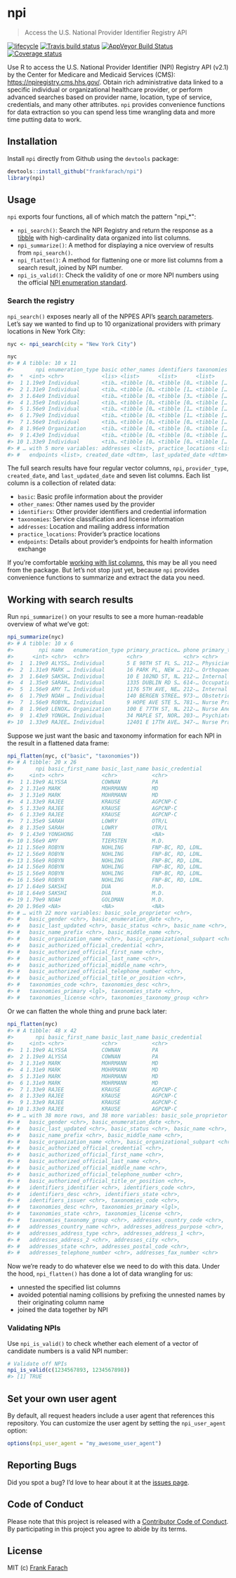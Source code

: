 
<!-- README.md is generated from README.Rmd. Please edit that file -->

# npi

> Access the U.S. National Provider Identifier Registry
API

[![lifecycle](https://img.shields.io/badge/lifecycle-maturing-blue.svg)](https://www.tidyverse.org/lifecycle/#maturing)
[![Travis build
status](https://travis-ci.org/frankfarach/npi.svg?branch=master)](https://travis-ci.org/frankfarach/npi)
[![AppVeyor Build
Status](https://ci.appveyor.com/api/projects/status/github/frankfarach/npi?branch=master&svg=true)](https://ci.appveyor.com/project/frankfarach/npi)
[![Coverage
status](https://codecov.io/gh/frankfarach/npi/branch/master/graph/badge.svg)](https://codecov.io/github/frankfarach/npi?branch=master)

Use R to access the U.S. National Provider Identifier (NPI) Registry API
(v2.1) by the Center for Medicare and Medicaid Services (CMS):
<https://npiregistry.cms.hhs.gov/>. Obtain rich administrative data
linked to a specific individual or organizational healthcare provider,
or perform advanced searches based on provider name, location, type of
service, credentials, and many other attributes. `npi` provides
convenience functions for data extraction so you can spend less time
wrangling data and more time putting data to work.

## Installation

Install `npi` directly from Github using the `devtools` package:

``` r
devtools::install_github("frankfarach/npi")
library(npi)
```

## Usage

`npi` exports four functions, all of which match the pattern "npi\_\*":

  - `npi_search()`: Search the NPI Registry and return the response as a
    [tibble](http://tibble.tidyverse.org/) with high-cardinality data
    organized into list columns.
  - `npi_summarize()`: A method for displaying a nice overview of
    results from `npi_search()`.
  - `npi_flatten()`: A method for flattening one or more list columns
    from a search result, joined by NPI number.
  - `npi_is_valid()`: Check the validity of one or more NPI numbers
    using the official [NPI enumeration
    standard](https://www.cms.gov/Regulations-and-Guidance/Administrative-Simplification/NationalProvIdentStand/Downloads/NPIcheckdigit.pdf).

### Search the registry

`npi_search()` exposes nearly all of the NPPES API’s [search
parameters](https://npiregistry.cms.hhs.gov/registry/help-api). Let’s
say we wanted to find up to 10 organizational providers with primary
locations in New York City:

``` r
nyc <- npi_search(city = "New York City")
```

``` r
nyc
#> # A tibble: 10 x 11
#>       npi enumeration_type basic other_names identifiers taxonomies
#>  *  <int> <chr>            <lis> <list>      <list>      <list>    
#>  1 1.19e9 Individual       <tib… <tibble [0… <tibble [0… <tibble […
#>  2 1.31e9 Individual       <tib… <tibble [0… <tibble [1… <tibble […
#>  3 1.64e9 Individual       <tib… <tibble [0… <tibble [3… <tibble […
#>  4 1.35e9 Individual       <tib… <tibble [0… <tibble [0… <tibble […
#>  5 1.56e9 Individual       <tib… <tibble [0… <tibble [1… <tibble […
#>  6 1.79e9 Individual       <tib… <tibble [0… <tibble [1… <tibble […
#>  7 1.56e9 Individual       <tib… <tibble [0… <tibble [0… <tibble […
#>  8 1.96e9 Organization     <tib… <tibble [0… <tibble [0… <tibble […
#>  9 1.43e9 Individual       <tib… <tibble [0… <tibble [0… <tibble […
#> 10 1.33e9 Individual       <tib… <tibble [0… <tibble [0… <tibble […
#> # … with 5 more variables: addresses <list>, practice_locations <list>,
#> #   endpoints <list>, created_date <dttm>, last_updated_date <dttm>
```

The full search results have four regular vector columns, `npi`,
`provider_type`, `created_date`, and `last_updated_date` and seven list
columns. Each list column is a collection of related data:

  - `basic`: Basic profile information about the provider
  - `other_names`: Other names used by the provider
  - `identifiers`: Other provider identifiers and credential information
  - `taxonomies`: Service classification and license information
  - `addresses`: Location and mailing address information
  - `practice_locations`: Provider’s practice locations
  - `endpoints`: Details about provider’s endpoints for health
    information exchange

If you’re comfortable [working with list
columns](https://r4ds.had.co.nz/many-models.html), this may be all you
need from the package. But let’s not stop just yet, because `npi`
provides convenience functions to summarize and extract the data you
need.

## Working with search results

Run `npi_summarize()` on your results to see a more human-readable
overview of what we’ve got:

``` r
npi_summarize(nyc)
#> # A tibble: 10 x 6
#>        npi name   enumeration_type primary_practice… phone primary_taxonomy
#>      <int> <chr>  <chr>            <chr>             <chr> <chr>           
#>  1  1.19e9 ALYSS… Individual       5 E 98TH ST FL S… 212-… Physician Assis…
#>  2  1.31e9 MARK … Individual       16 PARK PL, NEW … 212-… Orthopaedic Sur…
#>  3  1.64e9 SAKSH… Individual       10 E 102ND ST, N… 212-… Internal Medici…
#>  4  1.35e9 SARAH… Individual       1335 DUBLIN RD S… 614-… Occupational Th…
#>  5  1.56e9 AMY T… Individual       1176 5TH AVE, NE… 212-… Internal Medici…
#>  6  1.79e9 NOAH … Individual       140 BERGEN STREE… 973-… Obstetrics & Gy…
#>  7  1.56e9 ROBYN… Individual       9 HOPE AVE STE 5… 781-… Nurse Practitio…
#>  8  1.96e9 LENOX… Organization     100 E 77TH ST, N… 212-… Nurse Anestheti…
#>  9  1.43e9 YONGH… Individual       34 MAPLE ST, NOR… 203-… Psychiatry & Ne…
#> 10  1.33e9 RAJEE… Individual       12401 E 17TH AVE… 347-… Nurse Practitio…
```

Suppose we just want the basic and taxonomy information for each NPI in
the result in a flattened data frame:

``` r
npi_flatten(nyc, c("basic", "taxonomies"))
#> # A tibble: 20 x 26
#>       npi basic_first_name basic_last_name basic_credential
#>     <int> <chr>            <chr>           <chr>           
#>  1 1.19e9 ALYSSA           COWNAN          PA              
#>  2 1.31e9 MARK             MOHRMANN        MD              
#>  3 1.31e9 MARK             MOHRMANN        MD              
#>  4 1.33e9 RAJEE            KRAUSE          AGPCNP-C        
#>  5 1.33e9 RAJEE            KRAUSE          AGPCNP-C        
#>  6 1.33e9 RAJEE            KRAUSE          AGPCNP-C        
#>  7 1.35e9 SARAH            LOWRY           OTR/L           
#>  8 1.35e9 SARAH            LOWRY           OTR/L           
#>  9 1.43e9 YONGHONG         TAN             <NA>            
#> 10 1.56e9 AMY              TIERSTEN        M.D.            
#> 11 1.56e9 ROBYN            NOHLING         FNP-BC, RD, LDN…
#> 12 1.56e9 ROBYN            NOHLING         FNP-BC, RD, LDN…
#> 13 1.56e9 ROBYN            NOHLING         FNP-BC, RD, LDN…
#> 14 1.56e9 ROBYN            NOHLING         FNP-BC, RD, LDN…
#> 15 1.56e9 ROBYN            NOHLING         FNP-BC, RD, LDN…
#> 16 1.56e9 ROBYN            NOHLING         FNP-BC, RD, LDN…
#> 17 1.64e9 SAKSHI           DUA             M.D.            
#> 18 1.64e9 SAKSHI           DUA             M.D.            
#> 19 1.79e9 NOAH             GOLDMAN         M.D.            
#> 20 1.96e9 <NA>             <NA>            <NA>            
#> # … with 22 more variables: basic_sole_proprietor <chr>,
#> #   basic_gender <chr>, basic_enumeration_date <chr>,
#> #   basic_last_updated <chr>, basic_status <chr>, basic_name <chr>,
#> #   basic_name_prefix <chr>, basic_middle_name <chr>,
#> #   basic_organization_name <chr>, basic_organizational_subpart <chr>,
#> #   basic_authorized_official_credential <chr>,
#> #   basic_authorized_official_first_name <chr>,
#> #   basic_authorized_official_last_name <chr>,
#> #   basic_authorized_official_middle_name <chr>,
#> #   basic_authorized_official_telephone_number <chr>,
#> #   basic_authorized_official_title_or_position <chr>,
#> #   taxonomies_code <chr>, taxonomies_desc <chr>,
#> #   taxonomies_primary <lgl>, taxonomies_state <chr>,
#> #   taxonomies_license <chr>, taxonomies_taxonomy_group <chr>
```

Or we can flatten the whole thing and prune back later:

``` r
npi_flatten(nyc)
#> # A tibble: 48 x 42
#>       npi basic_first_name basic_last_name basic_credential
#>     <int> <chr>            <chr>           <chr>           
#>  1 1.19e9 ALYSSA           COWNAN          PA              
#>  2 1.19e9 ALYSSA           COWNAN          PA              
#>  3 1.31e9 MARK             MOHRMANN        MD              
#>  4 1.31e9 MARK             MOHRMANN        MD              
#>  5 1.31e9 MARK             MOHRMANN        MD              
#>  6 1.31e9 MARK             MOHRMANN        MD              
#>  7 1.33e9 RAJEE            KRAUSE          AGPCNP-C        
#>  8 1.33e9 RAJEE            KRAUSE          AGPCNP-C        
#>  9 1.33e9 RAJEE            KRAUSE          AGPCNP-C        
#> 10 1.33e9 RAJEE            KRAUSE          AGPCNP-C        
#> # … with 38 more rows, and 38 more variables: basic_sole_proprietor <chr>,
#> #   basic_gender <chr>, basic_enumeration_date <chr>,
#> #   basic_last_updated <chr>, basic_status <chr>, basic_name <chr>,
#> #   basic_name_prefix <chr>, basic_middle_name <chr>,
#> #   basic_organization_name <chr>, basic_organizational_subpart <chr>,
#> #   basic_authorized_official_credential <chr>,
#> #   basic_authorized_official_first_name <chr>,
#> #   basic_authorized_official_last_name <chr>,
#> #   basic_authorized_official_middle_name <chr>,
#> #   basic_authorized_official_telephone_number <chr>,
#> #   basic_authorized_official_title_or_position <chr>,
#> #   identifiers_identifier <chr>, identifiers_code <chr>,
#> #   identifiers_desc <chr>, identifiers_state <chr>,
#> #   identifiers_issuer <chr>, taxonomies_code <chr>,
#> #   taxonomies_desc <chr>, taxonomies_primary <lgl>,
#> #   taxonomies_state <chr>, taxonomies_license <chr>,
#> #   taxonomies_taxonomy_group <chr>, addresses_country_code <chr>,
#> #   addresses_country_name <chr>, addresses_address_purpose <chr>,
#> #   addresses_address_type <chr>, addresses_address_1 <chr>,
#> #   addresses_address_2 <chr>, addresses_city <chr>,
#> #   addresses_state <chr>, addresses_postal_code <chr>,
#> #   addresses_telephone_number <chr>, addresses_fax_number <chr>
```

Now we’re ready to do whatever else we need to do with this data. Under
the hood, `npi_flatten()` has done a lot of data wrangling for us:

  - unnested the specified list columns
  - avoided potential naming collisions by prefixing the unnested names
    by their originating column name
  - joined the data together by NPI

### Validating NPIs

Use `npi_is_valid()` to check whether each element of a vector of
candidate numbers is a valid NPI number:

``` r
# Validate off NPIs
npi_is_valid(c(1234567893, 1234567898))
#> [1] TRUE
```

## Set your own user agent

By default, all request headers include a user agent that references
this repository. You can customize the user agent by setting the
`npi_user_agent` option:

``` r
options(npi_user_agent = "my_awesome_user_agent")
```

## Reporting Bugs

Did you spot a bug? I’d love to hear about it at the [issues
page](https://github.com/frankfarach/npi/issues).

## Code of Conduct

Please note that this project is released with a [Contributor Code of
Conduct](CODE_OF_CONDUCT.md). By participating in this project you agree
to abide by its terms.

## License

MIT (c) [Frank Farach](https://github.com/frankfarach)

